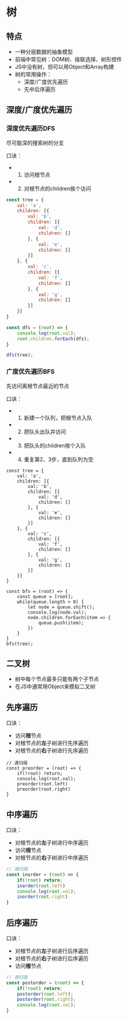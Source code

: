 # 树
## 特点
- 一种分层数据的抽象模型
- 前端中常见树：DOM树、级联选择、树形控件
- JS中没有树，但可以用Object和Array构建
- 树的常用操作：
    - 深度/广度优先遍历
    - 先中后序遍历
## 深度/广度优先遍历
### 深度优先遍历DFS
尽可能深的搜索树的分支

口诀：

- 1. 访问根节点
- 2. 对根节点的children挨个访问
```js
const tree = {
    val: 'a',
    children: [{
        val: 'b',
        children: [{
            val: 'd',
            children: []
        }, {
            val: 'e',
            children: []
        }]
    }, {
        val: 'c',
        children: [{
            val: 'f',
            children: []
        }, {
            val: 'g',
            children: []
        }]
    }]
}

const dfs = (root) => {
    console.log(root.val);
    root.children.forEach(dfs);
}

dfs(tree);
```
### 广度优先遍历BFS
先访问离根节点最近的节点

口诀：

- 1. 新建一个队列，把根节点入队
- 2. 把队头出队并访问
- 3. 把队头的children挨个入队
- 4. 重复第2、3步，直到队列为空

```JS
const tree = {
    val: 'a',
    children: [{
        val: 'b',
        children: [{
            val: 'd',
            children: []
        }, {
            val: 'e',
            children: []
        }]
    }, {
        val: 'c',
        children: [{
            val: 'f',
            children: []
        }, {
            val: 'g',
            children: []
        }]
    }]
}

const bfs = (root) => {
    const queue = [root];
    while(queue.length > 0) {
        let node = queue.shift();
        console.log(node.val);
        node.children.forEach(item => {
            queue.push(item);
        })
    }
}
bfs(tree);
```
## 二叉树
- 树中每个节点最多只能有两个子节点
- 在JS中通常用Object来模拟二叉树
## 先序遍历
口诀：
- 访问**根**节点
- 对根节点的**左**子树进行先序遍历
- 对根节点的**右**子树进行先序遍历
```JS
// 递归版
const preorder = (root) => {
    if(!root) return;
    console.log(root.val);
    preorder(root.left)
    preorder(root.right)
}
```
## 中序遍历
口诀：
- 对根节点的**左**子树进行中序遍历
- 访问**根**节点
- 对根节点的**右**子树进行中序遍历
```js
// 递归版
const inorder = (root) => {
    if(!root) return;
    inorder(root.left)
    console.log(root.val);
    inorder(root.right)
}
```

## 后序遍历
口诀：
- 对根节点的**左**子树进行后序遍历
- 对根节点的**右**子树进行后序遍历
- 访问**根**节点
```js
// 递归版
const postorder = (root) => {
    if(!root) return;
    postorder(root.left);
    postorder(root.right);
    console.log(root.val);
}
```